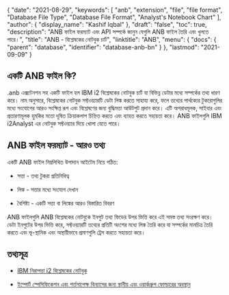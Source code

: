 {
  "date": "2021-08-29",
  "keywords": [
    "anb",
    "extension",
    "file",
    "file format",
    "Database File Type",
    "Database File Format",
    "Analyst's Notebook Chart"
  ],
  "author": {
    "display_name": "Kashif Iqbal"
  },
  "draft": "false",
  "toc": true,
  "description": "ANB ফাইল ফরম্যাট এবং API সম্পর্কে জানুন যেগুলি ANB ফাইল তৈরি এবং খুলতে পারে।",
  "title": "ANB - বিশ্লেষকের নোটবুক চার্ট",
  "linktitle": "ANB",
  "menu": {
    "docs": {
      "parent": "database",
      "identifier": "database-anb-bn"
    }
  },
  "lastmod": "2021-09-09"
}

## একটি ANB ফাইল কি?

.anb এক্সটেনশন সহ একটি ফাইল হল IBM i2 বিশ্লেষকের নোটবুক চার্ট যা বিভিন্ন ডেটার মধ্যে সম্পর্কের তথ্য ধারণ করে। নাম অনুসারে, বিশ্লেষকের নোটবুক সফ্টওয়্যারটি ডেটা লিঙ্ক করতে সাহায্য করে, ফলে তথ্যের পার্থক্যের টুকরোগুলির মধ্যে সংযোগের আরও সংক্ষিপ্ত রূপ এবং বিশ্লেষণের জন্য বুদ্ধিমত্তা আউটপুট প্রদান করে। এটি অপরাধমূলক, সাইবার এবং প্রতারণামূলক হুমকির মতো দূষিত ক্রিয়াকলাপ চিহ্নিত করতে এবং ব্যাহত করতে সহায়তা করে। ANB ফাইলগুলি IBM i2Analyst এর নোটবুক সফ্টওয়্যার দিয়ে খোলা যেতে পারে।

## ANB ফাইল ফরম্যাট - আরও তথ্য

একটি ANB ফাইল নিম্নলিখিত উপাদান আইটেম নিয়ে গঠিত:

* সত্তা - তথ্য টুকরা প্রতিনিধিত্ব

* লিঙ্ক - সত্তার মধ্যে সংযোগ দেখান

* বৈশিষ্ট্য - একটি সত্তা বা লিঙ্কের আরও বিস্তারিত বিবরণ


ANB ফাইলগুলি ANB বিশ্লেষকের নোটবুকে ইনপুট তথ্য ফিডের উপর ভিত্তি করে এই সমস্ত তথ্য সংরক্ষণ করে। ডেটা ইনপুটের উপর ভিত্তি করে, সফ্টওয়্যারটি তথ্যের প্রতিটি অংশের মধ্যে লিঙ্ক তৈরি করে যা সম্পর্কের মানচিত্র তৈরি করতে এবং ভূ-স্থানিক এবং অস্থায়ীভাবে প্রমাণগুলি ট্রেস করতে সহায়তা করে।

## তথ্যসূত্র

* [IBM নিরাপত্তা i2 বিশ্লেষকের নোটবুক](https://www.ibm.com/products/i2-analysts-notebook)

* [ইম্পোর্ট স্পেসিফিকেশন এবং শর্তসাপেক্ষ বিন্যাসের জন্য স্থানীয় এবং ওয়ার্কগ্রুপ ফোল্ডারের অবস্থান](https://www.ibm.com/support/pages/node/3544449?mhsrc=ibmsearch_a&mhq=ANB%20file%20format)


